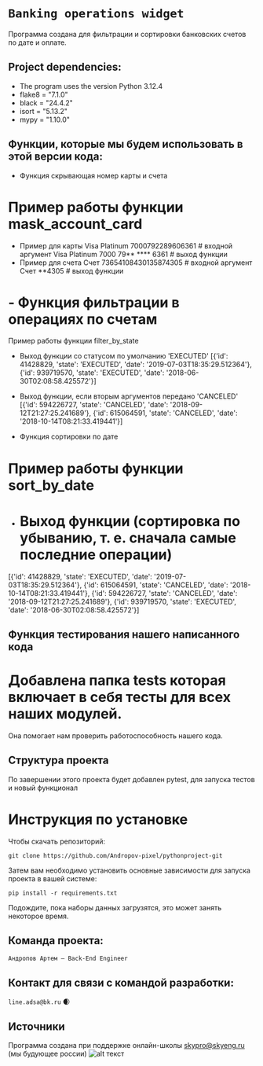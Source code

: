 # `Banking operations widget`

Программа создана для фильтрации и сортировки банковских счетов по дате и оплате.

## Project dependencies:
- The program uses the version Python 3.12.4
- flake8 = "7.1.0"
- black = "24.4.2"
- isort = "5.13.2"
- mypy = "1.10.0"

## Функции, которые мы будем использовать в этой версии кода:

- Функция скрывающая номер карты и счета

# Пример работы функции mask_account_card

- Пример для карты
Visa Platinum 7000792289606361  # входной аргумент
Visa Platinum 7000 79** **** 6361  # выход функции
- Пример для счета
Счет 73654108430135874305  # входной аргумент
Счет **4305  # выход функции

# - Функция фильтрации в операциях по счетам

Пример работы функции filter_by_state

- Выход функции со статусом по умолчанию 'EXECUTED'
[{'id': 41428829, 'state': 'EXECUTED', 'date': '2019-07-03T18:35:29.512364'}, 
{'id': 939719570, 'state': 'EXECUTED', 'date': '2018-06-30T02:08:58.425572'}]

- Выход функции, если вторым аргументов передано 'CANCELED'
[{'id': 594226727, 'state': 'CANCELED', 'date': '2018-09-12T21:27:25.241689'}, 
{'id': 615064591, 'state': 'CANCELED', 'date': '2018-10-14T08:21:33.419441'}]

- Функция сортировки по дате

# Пример работы функции sort_by_date

- # Выход функции (сортировка по убыванию, т. е. сначала самые последние операции)
[{'id': 41428829, 'state': 'EXECUTED', 'date': '2019-07-03T18:35:29.512364'}, 
{'id': 615064591, 'state': 'CANCELED', 'date': '2018-10-14T08:21:33.419441'}, 
{'id': 594226727, 'state': 'CANCELED', 'date': '2018-09-12T21:27:25.241689'}, 
{'id': 939719570, 'state': 'EXECUTED', 'date': '2018-06-30T02:08:58.425572'}]

## Функция тестирования нашего написанного кода

# Добавлена папка tests которая включает в себя тесты для всех наших модулей.
Она помогает нам проверить работоспособность нашего кода.


## Структура проекта
По завершении этого проекта будет добавлен pytest, для запуска тестов и новый функционал

# Инструкция по установке
Чтобы скачать репозиторий:

`git clone https://github.com/Andropov-pixel/pythonproject-git`

Затем вам необходимо установить основные зависимости для запуска проекта в вашей системе:

```pip install -r requirements.txt```

Подождите, пока наборы данных загрузятся, это может занять некоторое время. 

## Команда проекта:

`Андропов Артем — Back-End Engineer` 

## Контакт для связи с командой разработки:
`line.adsa@bk.ru` 🌒

## Источники
Программа создана при поддержке онлайн-школы [skypro@skyeng.ru](https://sky.pro/#giftpopup) (мы будующее россии)
 ![alt текст](https://static.tildacdn.com/tild3364-3965-4237-b664-363533643431/Group_1321317003.svg)